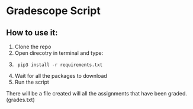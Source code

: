 # Gradescope Script

## How to use it:
1. Clone the repo
2. Open direcotry in terminal and type:
3. ``` 
    pip3 install -r requirements.txt
4. Wait for all the packages to download
5. Run the script

There will be a file created will all the assignments that have been graded. (grades.txt)


